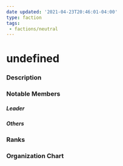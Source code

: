 ```yaml
---
date updated: '2021-04-23T20:46:01-04:00'
type: faction
tags:
 - factions/neutral
---
```


# undefined

### Description


### Notable Members

##### Leader

##### Others


### Ranks


### Organization Chart